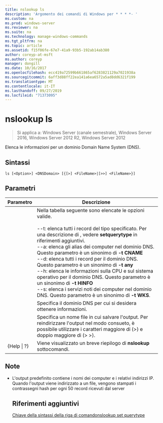 ```yaml
---
title: nslookup ls
description: 'Argomento dei comandi di Windows per * * * *- '
ms.custom: na
ms.prod: windows-server
ms.reviewer: na
ms.suite: na
ms.technology: manage-windows-commands
ms.tgt_pltfrm: na
ms.topic: article
ms.assetid: f15f06fe-67e7-41a9-93b5-192ab14ab380
author: coreyp-at-msft
ms.author: coreyp
manager: dongill
ms.date: 10/16/2017
ms.openlocfilehash: ecc419a72599b661865af6283821129a7021938a
ms.sourcegitcommit: 6aff3d88ff22ea141a6ea6572a5ad8dd6321f199
ms.translationtype: MT
ms.contentlocale: it-IT
ms.lasthandoff: 09/27/2019
ms.locfileid: "71373095"
---
```

# <a name="nslookup-ls"></a>nslookup ls

>Si applica a: Windows Server (canale semestrale), Windows Server 2016, Windows Server 2012 R2, Windows Server 2012

Elenca le informazioni per un dominio Domain Name System (DNS).
## <a name="syntax"></a>Sintassi
```
ls [<Option>] <DNSDomain> [{[>] <FileName>|[>>] <FileName>}]
```
## <a name="parameters"></a>Parametri

|    Parametro    |                                                                                                                                                                                                                                                                                                               Descrizione                                                                                                                                                                                                                                                                                                                |
|-----------------|------------------------------------------------------------------------------------------------------------------------------------------------------------------------------------------------------------------------------------------------------------------------------------------------------------------------------------------------------------------------------------------------------------------------------------------------------------------------------------------------------------------------------------------------------------------------------------------------------------------------------------------|
|    <Option>     | Nella tabella seguente sono elencate le opzioni valide.<br /><br />--t: elenca tutti i record del tipo specificato. Per una descrizione di <querytype>, vedere **setquerytype** in riferimenti aggiuntivi.<br />--a: elenca gli alias dei computer nel dominio DNS. Questo parametro è un sinonimo di **-t CNAME**<br />--d: elenca tutti i record per il dominio DNS. Questo parametro è un sinonimo di **-t any**<br />--h: elenca le informazioni sulla CPU e sul sistema operativo per il dominio DNS. Questo parametro è un sinonimo di **-t HINFO**<br />--s: elenca i servizi noti dei computer nel dominio DNS. Questo parametro è un sinonimo di **-t WKS**. |
|   <DNSDomain>   |                                                                                                                                                                                                                                                                                         Specifica il dominio DNS per cui si desidera ottenere informazioni.                                                                                                                                                                                                                                                                                         |
|   <FileName>    |                                                                                                                                                                                                                                 Specifica un nome file in cui salvare l'output. Per reindirizzare l'output nel modo consueto, è possibile utilizzare i caratteri maggiore di (>) e doppio maggiore di (> >).                                                                                                                                                                                                                                  |
| {Help &#124; ?} |                                                                                                                                                                                                                                                                                          Viene visualizzato un breve riepilogo di **nslookup** sottocomandi.                                                                                                                                                                                                                                                                                           |

## <a name="remarks"></a>Note
- L'output predefinito contiene i nomi dei computer e i relativi indirizzi IP. Quando l'output viene indirizzato a un file, vengono stampati i contrassegni hash per ogni 50 record ricevuti dal server
  ## <a name="additional-references"></a>Riferimenti aggiuntivi
  [Chiave della sintassi della riga di comando](command-line-syntax-key.md)[nslookup set querytype](nslookup-set-querytype.md) 
  
